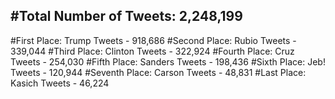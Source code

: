 #Total Number of Tweets: 2,248,199 
---
#First Place: Trump Tweets - 918,686
#Second Place: Rubio Tweets - 339,044
#Third Place: Clinton Tweets - 322,924
#Fourth Place: Cruz Tweets - 254,030
#Fifth Place: Sanders Tweets - 198,436
#Sixth Place: Jeb! Tweets - 120,944
#Seventh Place: Carson Tweets - 48,831
#Last Place: Kasich Tweets - 46,224
